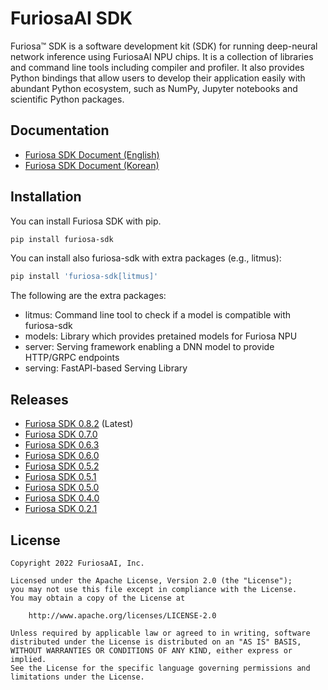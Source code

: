 # FuriosaAI SDK

Furiosa™ SDK is a software development kit (SDK) for running deep-neural network inference using FuriosaAI NPU chips. It is a collection of libraries and command line tools including compiler and profiler. It also provides Python bindings that allow users to develop their application easily with abundant Python ecosystem, such as NumPy, Jupyter notebooks and scientific Python packages.

## Documentation
* [Furiosa SDK Document (English)](https://furiosa-ai.github.io/docs/latest/en)
* [Furiosa SDK Document (Korean)](https://furiosa-ai.github.io/docs/latest/ko)

## Installation

You can install Furiosa SDK with pip.

```sh
pip install furiosa-sdk
```

You can install also furiosa-sdk with extra packages (e.g., litmus):

```sh
pip install 'furiosa-sdk[litmus]'
```

The following are the extra packages:
* litmus: Command line tool to check if a model is compatible with furiosa-sdk
* models: Library which provides pretained models for Furiosa NPU
* server: Serving framework enabling a DNN model to provide HTTP/GRPC endpoints
* serving: FastAPI-based Serving Library

## Releases
* [Furiosa SDK 0.8.2](https://github.com/furiosa-ai/furiosa-sdk/releases/tag/0.8.2) (Latest)
* [Furiosa SDK 0.7.0](https://github.com/furiosa-ai/furiosa-sdk/releases/tag/v0.7.0)
* [Furiosa SDK 0.6.3](https://github.com/furiosa-ai/furiosa-sdk/releases/tag/v0.6.3)
* [Furiosa SDK 0.6.0](https://github.com/furiosa-ai/furiosa-sdk/releases/tag/v0.6.0)
* [Furiosa SDK 0.5.2](https://github.com/furiosa-ai/furiosa-sdk/releases/tag/v0.5.2)
* [Furiosa SDK 0.5.1](https://github.com/furiosa-ai/furiosa-sdk/releases/tag/v0.5.1)
* [Furiosa SDK 0.5.0](https://github.com/furiosa-ai/furiosa-sdk/releases/tag/v0.5.0)
* [Furiosa SDK 0.4.0](https://github.com/furiosa-ai/furiosa-sdk/releases/tag/v0.4.0)
* [Furiosa SDK 0.2.1](https://github.com/furiosa-ai/furiosa-sdk/releases/tag/v0.2.1)

## License

```
Copyright 2022 FuriosaAI, Inc.

Licensed under the Apache License, Version 2.0 (the "License");
you may not use this file except in compliance with the License.
You may obtain a copy of the License at

    http://www.apache.org/licenses/LICENSE-2.0

Unless required by applicable law or agreed to in writing, software
distributed under the License is distributed on an "AS IS" BASIS,
WITHOUT WARRANTIES OR CONDITIONS OF ANY KIND, either express or implied.
See the License for the specific language governing permissions and
limitations under the License.
```

